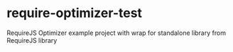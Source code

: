 # require-optimizer-test
RequireJS Optimizer example project with wrap for standalone library from RequireJS library
